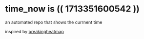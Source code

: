 # time_now is (( 1713351600542 ))

an automated repo that shows the currnent time

inspired by [breakingheatmap](https://github.com/breakingheatmap/breakingheatmap)
